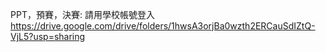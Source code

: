PPT，預賽，決賽:
  請用學校帳號登入
  https://drive.google.com/drive/folders/1hwsA3orjBa0wzth2ERCauSdIZtQ-VjL5?usp=sharing
  

